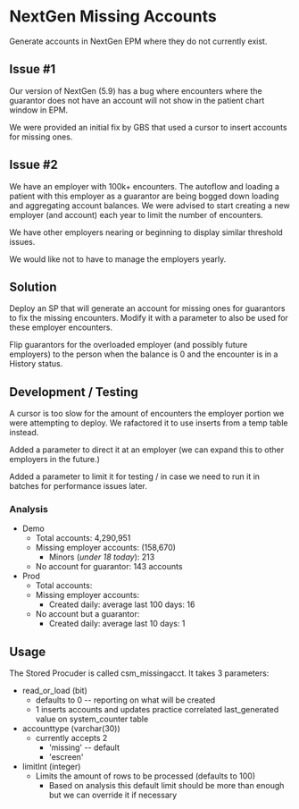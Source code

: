 # NextGen Missing Accounts
Generate accounts in NextGen EPM where they do not currently exist.

## Issue #1
Our version of NextGen (5.9) has a bug where encounters where the guarantor does not have an account will not show in the patient chart window in EPM.

We were provided an initial fix by GBS that used a cursor to insert accounts for missing ones.

## Issue #2
We have an employer with 100k+ encounters. The autoflow and loading a patient with this employer as a guarantor are being bogged down loading and aggregating account balances. We were advised to start creating a new employer (and account) each year to limit the number of encounters.

We have other employers nearing or beginning to display similar threshold issues.

We would like not to have to manage the employers yearly.

## Solution

Deploy an SP that will generate an account for missing ones for guarantors to fix the missing encounters. Modify it with a parameter to also be used for these employer encounters.

Flip guarantors for the overloaded employer (and possibly future employers) to the person when the balance is 0 and the encounter is in a History status.

## Development / Testing
A cursor is too slow for the amount of encounters the employer portion we were attempting to deploy. We rafactored it to use inserts from a temp table instead.

Added a parameter to direct it at an employer (we can expand this to other employers in the future.)

Added a parameter to limit it for testing / in case we need to run it in batches for performance issues later.

### Analysis
* Demo
    * Total accounts: 4,290,951
    * Missing employer accounts: (158,670)
        * Minors (_under 18 today_): 213
    * No account for guarantor: 143 accounts
* Prod
    * Total accounts: 
    * Missing employer accounts: 
        * Created daily: average last 100 days: 16
    * No account but a guarantor: 
        * Created daily: average last 10 days: 1

## Usage
The Stored Procuder is called csm_missingacct. It takes 3 parameters: 
* read_or_load (bit)
    * defaults to 0 -- reporting on what will be created
    * 1 inserts accounts and updates practice correlated last_generated  value on system_counter table
* accounttype (varchar(30))
    * currently accepts 2
        * 'missing' -- default
        * 'escreen'
* limitInt (integer)
    * Limits the amount of rows to be processed (defaults to 100)
        * Based on analysis this default limit should be more than enough but we can override it if necessary


